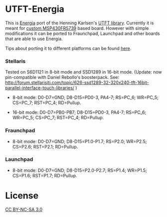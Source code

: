 # UTFT-Energia

This is [Energia](https://github.com/energia/Energia) port of the Henning Karlsen's [UTFT library](http://henningkarlsen.com/electronics/library.php?id=52).
Currently it is meant for [custom MSP430FR5739](https://github.com/andresv/industrial-switcher/tree/master/hardware/pcb) based board. However with simple modifications it can be ported to Fraunchpad, Launchpad and other boards that are able to use Energia.

Tips about porting it to different platforms can be found [here](http://andresvahter.wordpress.com/2013/04/07/how-to-add-energia-support-to-utft-library/).

### Stellaris
Tested on S6D1121 in 8-bit mode and SSD1289 in 16-bit mode.
(Update: now pin-compatible with Daniel Rebollo's boosterpack. See:
http://forum.stellarisiti.com/topic/626-ssd1289-32-320x240-tft-16bit-parallel-interface-touch-libraries/ )

* 8-bit mode:
D0-D7=GND; D8-D15=PD0-3, PA4-7; RS=PC_6; WR=PC_5; CS=PC_7; RST=PC_4; RD=Pullup.

* 16-bit mode:
D0-D7=PB0-PB7; D8-D15=PD0-3, PA4-7; RS=PC_6; WR=PC_5; CS=PC_7; RST=PC_4; RD=Pullup.

### Fraunchpad
* 8-bit mode:
D0-D7=GND; D8-D15=P1.0-P1.7; RS=P2.0; WR=P2.5; CS=P2.6; RST=P2.1; RD=Pullup.

### Launchpad
* 8-bit mode:
D0-D7=GND; D8-D15=P2.0-P2.7; RS=P1.4; WR=P1.5; CS=P1.6; RST=P1.7; RD=Pullup.

# License
[CC BY-NC-SA 3.0](https://github.com/andresv/UTFT-Energia/blob/master/License%20-%20CC%20BY-NC-SA%203.0%20-%20Legal.pdf)
